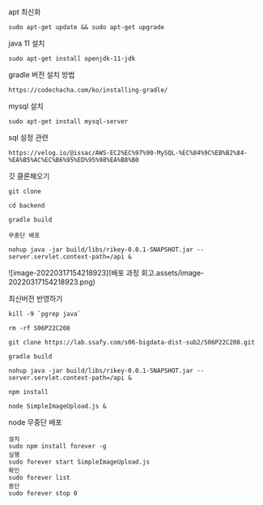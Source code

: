apt 최신화

```
sudo apt-get update && sudo apt-get upgrade
```



java 11 설치

```
sudo apt-get install openjdk-11-jdk
```



gradle 버전 설치 방법

```
https://codechacha.com/ko/installing-gradle/
```



mysql 설치

```
sudo apt-get install mysql-server
```



sql 설정 관련

```
https://velog.io/@issac/AWS-EC2%EC%97%90-MySQL-%EC%84%9C%EB%B2%84-%EA%B5%AC%EC%B6%95%ED%95%98%EA%B8%B0
```



깃 클론해오기

```
git clone
```



```
cd backend
```



```
gradle build
```



```
무중단 배포

nohup java -jar build/libs/rikey-0.0.1-SNAPSHOT.jar --server.servlet.context-path=/api &
```



![image-20220317154218923](배포 과정 회고.assets/image-20220317154218923.png)



최신버전 반영하기

```
kill -9 `pgrep java`

rm -rf S06P22C208

git clone https://lab.ssafy.com/s06-bigdata-dist-sub2/S06P22C208.git

gradle build

nohup java -jar build/libs/rikey-0.0.1-SNAPSHOT.jar --server.servlet.context-path=/api &

npm install

node SimpleImageUpload.js &

```



node 무중단 배포

```
설치
sudo npm install forever -g
실행
sudo forever start SimpleImageUpload.js
확인
sudo forever list
중단
sudo forever stop 0
```

